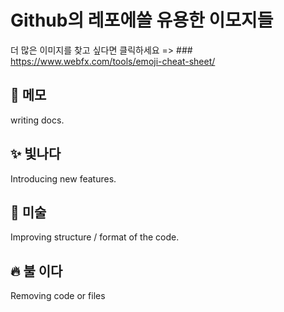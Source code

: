 # Github의 레포에쓸 유용한 이모지들
더 많은 이미지를 찾고 싶다면 클릭하세요 => ### https://www.webfx.com/tools/emoji-cheat-sheet/


## :memo: 메모
  writing docs.
  
## :sparkles: 빛나다
Introducing new features.

## :art: 미술
  Improving structure /
  format of the code.
  

## :fire: 불 이다
  Removing code or files

